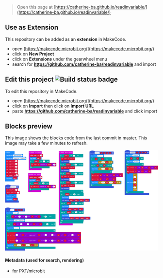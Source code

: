 
> Open this page at [https://catherine-ba.github.io/readinvariable/](https://catherine-ba.github.io/readinvariable/)

## Use as Extension

This repository can be added as an **extension** in MakeCode.

* open [https://makecode.microbit.org/](https://makecode.microbit.org/)
* click on **New Project**
* click on **Extensions** under the gearwheel menu
* search for **https://github.com/catherine-ba/readinvariable** and import

## Edit this project ![Build status badge](https://github.com/catherine-ba/readinvariable/workflows/MakeCode/badge.svg)

To edit this repository in MakeCode.

* open [https://makecode.microbit.org/](https://makecode.microbit.org/)
* click on **Import** then click on **Import URL**
* paste **https://github.com/catherine-ba/readinvariable** and click import

## Blocks preview

This image shows the blocks code from the last commit in master.
This image may take a few minutes to refresh.

![A rendered view of the blocks](https://github.com/catherine-ba/readinvariable/raw/master/.github/makecode/blocks.png)

#### Metadata (used for search, rendering)

* for PXT/microbit
<script src="https://makecode.com/gh-pages-embed.js"></script><script>makeCodeRender("{{ site.makecode.home_url }}", "{{ site.github.owner_name }}/{{ site.github.repository_name }}");</script>
